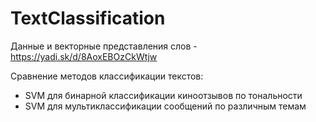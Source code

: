 # TextClassification
Данные и векторные представления слов - https://yadi.sk/d/8AoxEBOzCkWtjw

Сравнение методов классификации текстов:
* SVM для бинарной классификации киноотзывов по тональности
* SVM для мультиклассификации сообщений по различным темам

